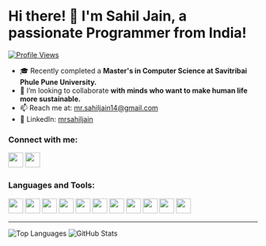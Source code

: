# Hi there! 👋 I'm Sahil Jain, a passionate Programmer from India!

[![Profile Views](https://komarev.com/ghpvc/?username=im-sahiljain&label=Profile%20views&color=0e75b6&style=flat)](https://github.com/im-sahiljain)

- 🎓 Recently completed a **Master's in Computer Science at Savitribai Phule Pune University.**
- 👯 I’m looking to collaborate **with minds who want to make human life more sustainable.**
- 📫 Reach me at: [mr.sahiljain14@gmail.com](mailto:mr.sahiljain14@gmail.com)
- 💼 LinkedIn: [mrsahiljain](https://www.linkedin.com/in/mrsahiljain/)

### Connect with me:

[<img src="https://www.vectorlogo.zone/logos/linkedin/linkedin-icon.svg" width="30">](https://linkedin.com/in/mrsahiljain)
[<img src="https://www.vectorlogo.zone/logos/hackerrank/hackerrank-icon.svg" width="30">](https://www.hackerrank.com/mrsahiljain)

### Languages and Tools:

[<img src="https://www.vectorlogo.zone/logos/c/c-icon.svg" width="30">](https://www.vectorlogo.zone/logos/c/c-icon.svg)
[<img src="https://www.vectorlogo.zone/logos/css-3/css-3-icon.svg" width="30">](https://www.vectorlogo.zone/logos/css-3/css-3-icon.svg)
[<img src="https://www.vectorlogo.zone/logos/html-5/html-5-icon.svg" width="30">](https://www.vectorlogo.zone/logos/html-5/html-5-icon.svg)
[<img src="https://www.vectorlogo.zone/logos/linux/linux-icon.svg" width="30">](https://www.vectorlogo.zone/logos/linux/linux-icon.svg)
[<img src="https://www.vectorlogo.zone/logos/mysql/mysql-icon.svg" width="30">](https://www.vectorlogo.zone/logos/mysql/mysql-icon.svg)
[<img src="https://www.vectorlogo.zone/logos/postgresql/postgresql-icon.svg" width="30">](https://www.vectorlogo.zone/logos/postgresql/postgresql-icon.svg)
[<img src="https://www.vectorlogo.zone/logos/python/python-icon.svg" width="30">](https://www.vectorlogo.zone/logos/python/python-icon.svg)
[<img src="https://www.vectorlogo.zone/logos/terraform/terraform-icon.svg" width="30">](https://www.vectorlogo.zone/logos/terraform/terraform-icon.svg)
[<img src="https://www.vectorlogo.zone/logos/amazon_aws/amazon_aws-icon.svg" width="30">](https://www.vectorlogo.zone/logos/amazon_aws/amazon_aws-icon.svg)
[<img src="https://www.vectorlogo.zone/logos/ansible/ansible-icon.svg" width="30">](https://www.vectorlogo.zone/logos/ansible/ansible-icon.svg)
[<img src="https://www.vectorlogo.zone/logos/github/github-icon.svg" width="30">](https://www.vectorlogo.zone/logos/github/github-icon.svg)

---

![Top Languages](https://github-readme-stats.vercel.app/api/top-langs?username=im-sahiljain&show_icons=true&locale=en&layout=compact)
![GitHub Stats](https://github-readme-stats.vercel.app/api?username=im-sahiljain&show_icons=true&locale=en)
